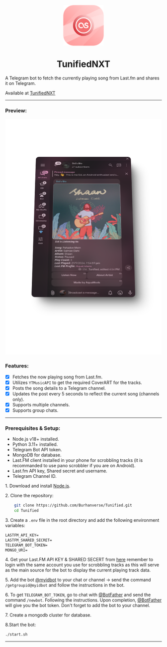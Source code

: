 <div align="center">
  <img src="https://github.com/Burhanverse/assets/blob/main/tunified.svg" width="130">
</div>
<h1 align="center">TunifiedNXT</h1> 
<p>
A Telegram bot to fetch the currently playing song from Last.fm and shares it on Telegram.
</p>
<P>
Available at <a href="https://t.me/tunifiedxbot">TunifiedNXT</a>
</P>

---
### Preview:
<div align="center">
  <img src="https://github.com/Burhanverse/assets/blob/main/Tunified_demo.png">
</div>

### Features:

- [x] Fetches the now playing song from Last.fm.
- [x] Utilizes `YTMusicAPI` to get the required CoverART for the tracks.
- [x] Posts the song details to a Telegram channel.
- [x] Updates the post every 5 seconds to reflect the current song (channels only).
- [x] Supports multiple channels.
- [x] Supports group chats.

---

### Prerequisites & Setup:
- Node.js v18+ installed.
- Python 3.11+ installed.
- Telegram Bot API token.
- MongoDB for database.
- Last.FM client installed in your phone for scrobbling tracks (it is recommanded to use pano scrobbler if you are on Android).
- Last.fm API key, Shared secret and username.
- Telegram Channel ID.

1\. Download and install [Node.js](https://nodejs.org/en/download/).

2\. Clone the repository:
```bash
    git clone https://github.com/Burhanverse/Tunified.git
    cd Tunified
```
3\. Create a `.env` file in the root directory and add the following environment variables:
```env
LASTFM_API_KEY=
LASTFM_SHARED_SECRET=
TELEGRAM_BOT_TOKEN=
MONGO_URI=
```
4\. Get your Last.FM API KEY & SHARED SECERT from [here](https://www.last.fm/api/account/create) remember to login with the same account you use for scrobbling tracks as this will serve as the main source for the bot to display the current playing track data.

5\. Add the bot [@myidbot](https://t.me/myidbot) to your chat or channel → send the command `/getgroupid@myidbot` and follow the instructions in the bot.

6\. To get `TELEGRAM_BOT_TOKEN`, go to chat with [@BotFather](https://t.me/BotFather) and send the command `/newbot`. Following the instructions. Upon completion, [@BotFather](https://t.me/BotFather) will give you the bot token. Don't forget to add the bot to your channel.

7\. Create a mongodb cluster for database.

8\.Start the bot:
```bash
./start.sh
```
---
